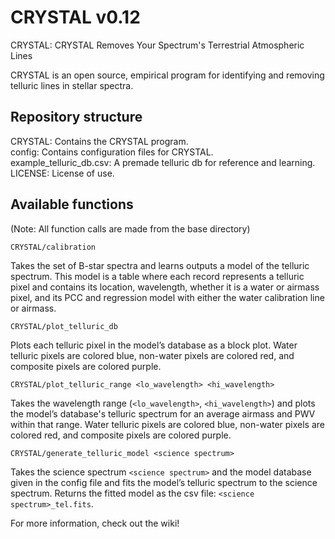 # CRYSTAL v0.12
CRYSTAL: CRYSTAL Removes Your Spectrum's Terrestrial Atmospheric Lines

CRYSTAL is an open source, empirical program for identifying and removing telluric lines in stellar spectra.

## Repository structure
CRYSTAL: Contains the CRYSTAL program.<br>
config: Contains configuration files for CRYSTAL.<br>
example_telluric_db.csv: A premade telluric db for reference and learning.<br>
LICENSE: License of use.<br>

## Available functions
(Note: All function calls are made from the base directory)
```
CRYSTAL/calibration
```
Takes the set of B-star spectra and learns outputs a model of the telluric spectrum. This model is a table where each record represents a telluric pixel and contains its location, wavelength, whether it is a water or airmass pixel, and its PCC and regression model with either the water calibration line or airmass.

```
CRYSTAL/plot_telluric_db
```
Plots each telluric pixel in the model’s database as a block plot. Water telluric pixels are colored blue, non-water pixels are colored red, and composite pixels are colored purple. 

```
CRYSTAL/plot_telluric_range <lo_wavelength> <hi_wavelength>
```
Takes the wavelength range (```<lo_wavelength>```, ```<hi_wavelength>```) and plots the model’s database's telluric spectrum for an average airmass and PWV within that range. Water telluric pixels are colored blue, non-water pixels are colored red, and composite pixels are colored purple.

```
CRYSTAL/generate_telluric_model <science spectrum>
```
Takes the science spectrum ```<science spectrum>``` and the model database given in the config file and fits the model’s telluric spectrum to the science spectrum. Returns the fitted model as the csv file: ```<science spectrum>_tel.fits```.
  
For more information, check out the wiki!
